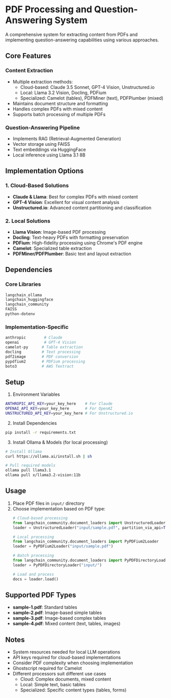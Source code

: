 # PDF Processing and Question-Answering System

A comprehensive system for extracting content from PDFs and implementing question-answering capabilities using various approaches.

## Core Features

### Content Extraction
- Multiple extraction methods:
  - Cloud-based: Claude 3.5 Sonnet, GPT-4 Vision, Unstructured.io
  - Local: Llama 3.2 Vision, Docling, PDFium
  - Specialized: Camelot (tables), PDFMiner (text), PDFPlumber (mixed)
- Maintains document structure and formatting
- Handles complex PDFs with mixed content
- Supports batch processing of multiple PDFs

### Question-Answering Pipeline
- Implements RAG (Retrieval-Augmented Generation)
- Vector storage using FAISS
- Text embeddings via HuggingFace
- Local inference using Llama 3.1 8B

## Implementation Options

### 1. Cloud-Based Solutions
- **Claude & Llama**: Best for complex PDFs with mixed content
- **GPT-4 Vision**: Excellent for visual content analysis
- **Unstructured.io**: Advanced content partitioning and classification

### 2. Local Solutions
- **Llama Vision**: Image-based PDF processing
- **Docling**: Text-heavy PDFs with formatting preservation
- **PDFium**: High-fidelity processing using Chrome's PDF engine
- **Camelot**: Specialized table extraction
- **PDFMiner/PDFPlumber**: Basic text and layout extraction

## Dependencies

### Core Libraries
```bash
langchain_ollama
langchain_huggingface
langchain_community
FAISS
python-dotenv
```

### Implementation-Specific
```bash
anthropic        # Claude
openai           # GPT-4 Vision
camelot-py      # Table extraction
docling         # Text processing
pdf2image       # PDF conversion
pypdfium2       # PDFium processing
boto3           # AWS Textract
```

## Setup

1. Environment Variables
```bash
ANTHROPIC_API_KEY=your_key_here    # For Claude
OPENAI_API_KEY=your_key_here       # For OpenAI
UNSTRUCTURED_API_KEY=your_key_here # For Unstructured.io
```

2. Install Dependencies
```bash
pip install -r requirements.txt
```

3. Install Ollama & Models (for local processing)
```bash
# Install Ollama
curl https://ollama.ai/install.sh | sh

# Pull required models
ollama pull llama3.1
ollama pull x/llama3.2-vision:11b
```

## Usage

1. Place PDF files in `input/` directory
2. Choose implementation based on PDF type:
   ```python
   # Cloud-based processing
   from langchain_community.document_loaders import UnstructuredLoader
   loader = UnstructuredLoader("input/sample.pdf", partition_via_api=True)
   
   # Local processing
   from langchain_community.document_loaders import PyPDFium2Loader
   loader = PyPDFium2Loader("input/sample.pdf")
   
   # Batch processing
   from langchain_community.document_loaders import PyPDFDirectoryLoader
   loader = PyPDFDirectoryLoader("input/")
   
   # Load and process
   docs = loader.load()
   ```

## Supported PDF Types
- **sample-1.pdf**: Standard tables
- **sample-2.pdf**: Image-based simple tables
- **sample-3.pdf**: Image-based complex tables
- **sample-4.pdf**: Mixed content (text, tables, images)

## Notes
- System resources needed for local LLM operations
- API keys required for cloud-based implementations
- Consider PDF complexity when choosing implementation
- Ghostscript required for Camelot
- Different processors suit different use cases
  - Cloud: Complex documents, mixed content
  - Local: Simple text, basic tables
  - Specialized: Specific content types (tables, forms)
